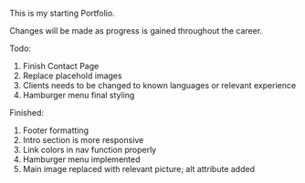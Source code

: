 This is my starting Portfolio.

Changes will be made as progress is gained throughout the career.

Todo:

1. Finish Contact Page
2. Replace placehold images
4. Clients needs to be changed to known languages or relevant experience
5. Hamburger menu final styling

Finished:

1. Footer formatting
2. Intro section is more responsive
3. Link colors in nav function properly
4. Hamburger menu implemented
5. Main image replaced with relevant picture; alt attribute added